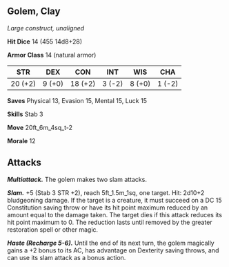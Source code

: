 ## Golem, Clay

*Large construct, unaligned*

**Hit Dice** 14 (455 14d8+28)

**Armor Class** 14 (natural armor)

| STR     | DEX     | CON     | INT     | WIS     | CHA     |
|---------|---------|---------|---------|---------|---------|
| 20 (+2) |  9 (+0) | 18 (+2) |  3 (-2) |  8 (+0) |  1 (-2) |

**Saves** Physical 13, Evasion 15, Mental 15, Luck 15

**Skills** Stab 3

**Move** 20ft_6m_4sq_t-2

**Morale** 12

## Attacks

***Multiattack.*** The golem makes two slam attacks.

***Slam.*** +5 (Stab 3 STR +2), reach 5ft_1.5m_1sq, one target. Hit: 2d10+2 bludgeoning damage. If the target is a creature, it must succeed on a DC 15 Constitution saving throw or have its hit point maximum reduced by an amount equal to the damage taken. The target dies if this attack reduces its hit point maximum to 0. The reduction lasts until removed by the greater restoration spell or other magic.

***Haste (Recharge 5-6).*** Until the end of its next turn, the golem magically gains a +2 bonus to its AC, has advantage on Dexterity saving throws, and can use its slam attack as a bonus action.

